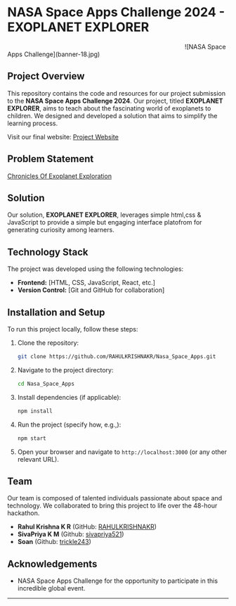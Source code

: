 # NASA Space Apps Challenge 2024 - EXOPLANET EXPLORER

<img width=400px href = "banner-18.jpg">
![NASA Space Apps Challenge](banner-18.jpg)

## Project Overview

This repository contains the code and resources for our project submission to the **NASA Space Apps Challenge 2024**. Our project, titled **EXOPLANET EXPLORER**, aims to teach about the fascinating world of exoplanets to children. We designed and developed a solution that aims to simplify the learning process.

Visit our final website: [Project Website](https://rahulkrishnakr.github.io/Nasa_Space_Apps/)

## Problem Statement

[Chronicles Of Exoplanet Exploration](https://www.spaceappschallenge.org/nasa-space-apps-2024/challenges/chronicles-of-exoplanet-exploration/)

## Solution

Our solution, **EXOPLANET EXPLORER**, leverages simple html,css & JavaScript to provide a simple but engaging interface platofrom for generating curiosity among learners. 

## Technology Stack
The project was developed using the following technologies:
- **Frontend:** [HTML, CSS, JavaScript, React, etc.]
- **Version Control:** [Git and GitHub for collaboration]

## Installation and Setup
To run this project locally, follow these steps:
1. Clone the repository:
   ```bash
   git clone https://github.com/RAHULKRISHNAKR/Nasa_Space_Apps.git
   ```
2. Navigate to the project directory:
   ```bash
   cd Nasa_Space_Apps
   ```
3. Install dependencies (if applicable):
   ```bash
   npm install
   ```
4. Run the project (specify how, e.g.,):
   ```bash
   npm start
   ```
5. Open your browser and navigate to `http://localhost:3000` (or any other relevant URL).

## Team

Our team is composed of talented individuals passionate about space and technology. We collaborated to bring this project to life over the 48-hour hackathon.

- **Rahul Krishna K R** (GitHub: [RAHULKRISHNAKR](https://github.com/RAHULKRISHNAKR)) 
- **SivaPriya K M** (Github: [sivapriya521](https://github.com/sivapriya521))
- **Soan** (Github: [trickle243](https://github.com/trickle243))


## Acknowledgements

- NASA Space Apps Challenge for the opportunity to participate in this incredible global event.
---
